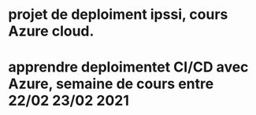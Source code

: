 # projet de deploiment ipssi, cours Azure cloud.
# apprendre deploimentet CI/CD avec Azure, semaine de cours entre 22/02 23/02 2021
